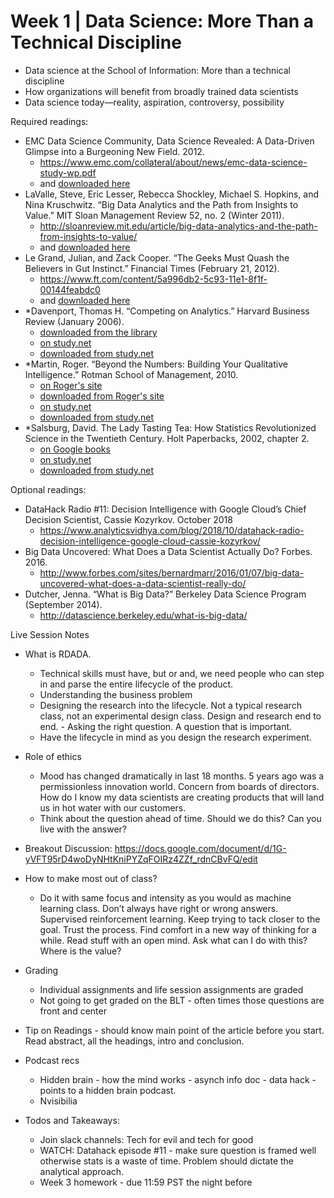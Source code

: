 ---
---

# Week 1 | Data Science: More Than a Technical Discipline
  * Data science at the School of Information: More than a technical discipline
  * How organizations will benefit from broadly trained data scientists
  * Data science today—reality, aspiration, controversy, possibility

Required readings:
* EMC Data Science Community, Data Science Revealed: A Data-Driven Glimpse into a Burgeoning New Field. 2012.
  * https://www.emc.com/collateral/about/news/emc-data-science-study-wp.pdf
  * and [downloaded here](./emc-data-science-study-wp.pdf)
* LaValle, Steve, Eric Lesser, Rebecca Shockley, Michael S. Hopkins, and Nina Kruschwitz. “Big Data Analytics and the Path from Insights to Value.” MIT Sloan Management Review 52, no. 2 (Winter 2011).
  * http://sloanreview.mit.edu/article/big-data-analytics-and-the-path-from-insights-to-value/
  * and [downloaded here](./Big%20Data%2C%20Analytics%20and%20the%20Path%20From%20Insights%20to%20Value.pdf)
* Le Grand, Julian, and Zack Cooper. “The Geeks Must Quash the Believers in Gut Instinct.” Financial Times (February 21, 2012).
  * https://www.ft.com/content/5a996db2-5c93-11e1-8f1f-00144feabdc0
  * and [downloaded here](./The%20geeks%20must%20quash%20the%20believers%20in%20gut%20instinct%20%7C%20Financial%20Times.pdf)
* *Davenport, Thomas H. “Competing on Analytics.” Harvard Business Review (January 2006).
  * [downloaded from the library](./COMPETING%20ON%20ANALYTICS.pdf)
  * [on study.net](https://www.study.net/materials/view_mat_2.asp?mat_id=50043065&crs_id=30140272&acs_id=38550493&matOrd=6)
  * [downloaded from study.net](./../Study.net/Competing_on_Analytics.pdf)
* *Martin, Roger. “Beyond the Numbers: Building Your Qualitative Intelligence.” Rotman School of Management, 2010.
  * [on Roger's site](https://rogerlmartin.com/docs/default-source/Articles/business-design/rotman_spring_10_beyond_the_numbers)
  * [downloaded from Roger's site](./rotman_spring_10_beyond_the_numbers.pdf)
  * [on study.net](https://www.study.net/materials/view_mat_2.asp?mat_id=50157727&crs_id=30140272&acs_id=38550494&matOrd=9)
  * [downloaded from study.net](./../Study.net/Beyond_the_Numbers__Building_Your_Qualitative_Intelligence.pdf)
* *Salsburg, David. The Lady Tasting Tea: How Statistics Revolutionized Science in the Twentieth Century. Holt Paperbacks, 2002, chapter 2.
  * [on Google books](https://books.google.com/books?id=i6caLgqCyYEC&pg=PA9&dq=isbn:0716741067&source=gbs_toc_r&cad=4#v=onepage&q&f=false)
  * [on study.net](https://www.study.net/materials/view_mat_2.asp?mat_id=50222963&crs_id=30140272&acs_id=38550495&matOrd=10)
  * [downloaded from study.net](./../Study.net/Salsburg__D__2002__The_Lady_Tasting_Tea__How_Statistics_Revolutionized_Science_in_the_Twen___.pdf)

Optional readings:
* DataHack Radio #11: Decision Intelligence with Google Cloud’s Chief Decision Scientist, Cassie Kozyrkov. October 2018
  * https://www.analyticsvidhya.com/blog/2018/10/datahack-radio-decision-intelligence-google-cloud-cassie-kozyrkov/
* Big Data Uncovered: What Does a Data Scientist Actually Do? Forbes. 2016.
  * http://www.forbes.com/sites/bernardmarr/2016/01/07/big-data-uncovered-what-does-a-data-scientist-really-do/
* Dutcher, Jenna. “What is Big Data?” Berkeley Data Science Program (September 2014).
  * http://datascience.berkeley.edu/what-is-big-data/

Live Session Notes
* What is RDADA.
   * Technical skills must have, but or and, we need people who can step in and parse the entire lifecycle of the product.
   * Understanding the business problem
   * Designing the research into the lifecycle. Not a typical research class, not an experimental design class. Design and research end to end. - Asking the right question. A question that is important.
   * Have the lifecycle in mind as you design the research experiment. 

* Role of ethics
  * Mood has changed dramatically in last 18 months. 5 years ago was a permissionless innovation world. Concern from boards of directors. How do I know my data scientists are creating products that will land us in hot water with our customers.
  * Think about the question ahead of time. Should we do this? Can you live with the answer?

* Breakout Discussion: https://docs.google.com/document/d/1G-yVFT95rD4woDyNHtKniPYZqFOIRz4ZZf_rdnCBvFQ/edit 

* How to make most out of class?
  * Do it with same focus and intensity as you would as machine learning class. Don’t always have right or wrong answers. Supervised reinforcement learning. Keep trying to tack closer to the goal. Trust the process. Find comfort in a new way of thinking for a while. Read stuff with an open mind. Ask what can I do with this? Where is the value?

* Grading
  * Individual assignments and life session assignments are graded
  * Not going to get graded on the BLT - often times those questions are front and center

* Tip on Readings - should know main point of the article before you start. Read abstract, all the headings, intro and conclusion.

* Podcast recs
  * Hidden brain - how the mind works - asynch info doc - data hack - points to a hidden brain podcast.
  * Nvisibilia 

* Todos and Takeaways:
  * Join slack channels: Tech for evil and tech for good
  * WATCH: Datahack episode #11 - make sure question is framed well otherwise stats is a waste of time. Problem should dictate the analytical approach.
  * Week 3 homework - due 11:59 PST the night before
